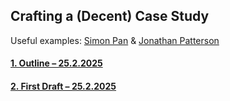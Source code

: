 ## Crafting a (Decent) Case Study

Useful examples: [Simon Pan](https://simonpan.com/work/uber/) & [Jonathan Patterson](https://www.jonathanpatterson.com/index.html)

#### [1. Outline – 25.2.2025](draft-25-2.md)
#### [2. First Draft – 25.2.2025](draft2-25-2.md)
